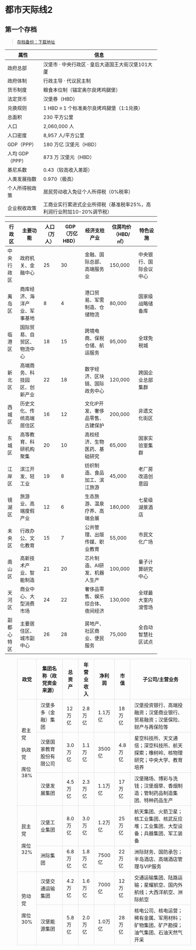 # 都市天际线2

## 第一个存档

> [存档备份：下载地址]()

| 属性                      | 信息                                      |
|---------------------------|-------------------------------------------|
| 政府总部                  | 汉堡市 · 中央行政区 · 皇后大道国王大街汉堡101大厦              |
| 政府体制                  | 行政主导 · 代议民主制                    |
| 货币制度     | 粮食本位制（锚定奥尔良烤鸡腿堡）          |
| 法定货币     | 汉堡券（HBD）                             |
| 兑换规则     | 1 HBD ≡ 1 个标准奥尔良烤鸡腿堡（1:1兑换） |
| 总面积                    | 230 平方公里                             |
| 人口                      | 2,060,000 人                             |
| 人口密度                  | 8,957 人/平方公里                        |
| GDP（PPP）                | 180 万亿 汉堡元（HBD）                   |
| 人均 GDP（PPP）           | 873 万 汉堡元（HBD）                     |
| 基尼系数                  | 0.43（较高收入差距）                     |
| 人类发展指数              | 0.970（极高）                            |
| 个人所得税政策    | 居民劳动收入免征个人所得税（0%税率）                               |
| 企业税收政策     | 工商业实行累进式企业所得税（基准税率25%，高利润行业附加10-20%调节税）|

| 行政区        | 主要功能                  | 人口（万人） | GDP（万亿 HBD） | 经济支柱产业                     | 住房均价（HBD/㎡） | 特色设施                     |
|---------------|---------------------------|--------------|------------------|----------------------------------|--------------------|------------------------------|
| 中央行政区     | 政府机关、金融中心        | 25           | 30               | 金融、国际总部、高端服务业       | 150,000           | 中央银行、国际会议中心       |
| 离岛区        | 商库经济、海洋产业、军事基地 | 8            | 4                | 港口贸易、军需制造、仓储物流     | 80,000            | 国家级战略储备库             |
| 临港区        | 国际贸易、自贸区、物流中心 | 18           | 15               | 跨境电商、保税仓储、航运服务     | 95,000            | 全球免税城                   |
| 新北区        | 高端商务、科技园区、创新产业 | 22           | 18               | 数字经济、区块链、国际政务中心   | 120,000           | 跨国企业总部集群             |
| 西城区        | 历史文化、传统高端居住区   | 16           | 12               | 文化IP开发、奢侈品零售、古建保护 | 200,000           | 非遗文化街区                 |
| 东城区        | 高等教育、科研机构聚集     | 20           | 10               | 高校经济、生物医药、基础研究     | 65,000            | 国家实验室集群               |
| 江岸区        | 滨江开发、轻工业           | 19           | 8                | 纺织制造、食品加工、滨江旅游     | 45,000            | 老厂房改造创意园             |
| 镜湖区        | 旅游业、高端度假产业       | 12           | 6                | 生态旅游、温泉疗养、高端会展     | 180,000           | 七星级湖景酒店               |
| 未央区        | 行政办公、文化教育         | 15           | 7                | 公共管理、出版传媒、职业教育     | 55,000            | 市民文化广场                 |
| 南山区        | 高新技术产业、智能制造     | 21           | 20               | 芯片制造、AI研发、机器人生产     | 100,000           | 量子计算研究中心             |
| 天河区        | 商业中心、大型消费市场     | 24           | 22               | 奢侈品零售、娱乐综合体、夜间经济 | 130,000           | 全球最大室内滑雪场           |
| 副都心特区    | 主要居住区、城市副中心     | 26           | 28               | 房地产、社区商业、便民服务       | 75,000            | 全自动智慧社区试点           |

<figure class="table" style="width:114.31%;">
      <table class="ck-table-resized">
        <colgroup>
          <col style="width:7.05%;">
            <col style="width:17.47%;">
              <col style="width:6.39%;">
                <col style="width:8.3%;">
                  <col style="width:6.46%;">
                    <col style="width:6.46%;">
                      <col style="width:47.87%;">
        </colgroup>
        <thead>
          <tr>
            <th style="border:1px solid rgb(221, 221, 221);padding:6px 13px;"><strong>政党</strong>
            </th>
            <th style="border:1px solid rgb(221, 221, 221);padding:6px 13px;"><strong>集团名称（政党资金来源）</strong>
            </th>
            <th style="border:1px solid rgb(221, 221, 221);padding:6px 13px;"><strong>总资产</strong>
            </th>
            <th style="border:1px solid rgb(221, 221, 221);padding:6px 13px;"><strong>年营业收入</strong>
            </th>
            <th style="border:1px solid rgb(221, 221, 221);padding:6px 13px;"><strong>净利润</strong>
            </th>
            <th style="border:1px solid rgb(221, 221, 221);padding:6px 13px;"><strong>市值</strong>
            </th>
            <th style="border:1px solid rgb(221, 221, 221);padding:6px 13px;"><strong>子公司/主营业务</strong>
            </th>
          </tr>
        </thead>
        <tbody>
          <tr>
            <td style="border:1px solid rgb(221, 221, 221);padding:6px 13px;" rowspan="3">
              <p>君主党</p>
              <p>执政党</p>
              <p>席位38%</p>
            </td>
            <td style="border:1px solid rgb(221, 221, 221);padding:6px 13px;">汉堡多多（金融）集团</td>
            <td style="border:1px solid rgb(221, 221, 221);padding:6px 13px;">12万亿</td>
            <td style="border:1px solid rgb(221, 221, 221);padding:6px 13px;">2.8万亿</td>
            <td style="border:1px solid rgb(221, 221, 221);padding:6px 13px;">1.1万亿</td>
            <td style="border:1px solid rgb(221, 221, 221);padding:6px 13px;">18万亿</td>
            <td style="border:1px solid rgb(221, 221, 221);padding:6px 13px;">汉堡投资银行、高端投融资；汉堡商业银行、贸易融资；汉堡保险、财产与再保险等</td>
          </tr>
          <tr>
            <td style="border:1px solid rgb(221, 221, 221);padding:6px 13px;">汉堡国家教育股份有限公司</td>
            <td style="border:1px solid rgb(221, 221, 221);padding:6px 13px;">3.0万亿</td>
            <td style="border:1px solid rgb(221, 221, 221);padding:6px 13px;">1.1万亿</td>
            <td style="border:1px solid rgb(221, 221, 221);padding:6px 13px;">3500亿</td>
            <td style="border:1px solid rgb(221, 221, 221);padding:6px 13px;">4.8万亿</td>
            <td style="border:1px solid rgb(221, 221, 221);padding:6px 13px;">星空科技所、天文通信；深空科技所、航天探索；橡树岭、核物理研究；中央大学、教育培养</td>
          </tr>
          <tr>
            <td style="border:1px solid rgb(221, 221, 221);padding:6px 13px;">汉堡发展集团</td>
            <td style="border:1px solid rgb(221, 221, 221);padding:6px 13px;">4.5万亿</td>
            <td style="border:1px solid rgb(221, 221, 221);padding:6px 13px;">2.3万亿</td>
            <td style="border:1px solid rgb(221, 221, 221);padding:6px 13px;">1.1万亿</td>
            <td style="border:1px solid rgb(221, 221, 221);padding:6px 13px;">17万亿</td>
            <td style="border:1px solid rgb(221, 221, 221);padding:6px 13px;">汉堡赌场、博彩与洗钱；汉堡烟草、香烟制造；管制药品制造集团、特种药品生产</td>
          </tr>
          <tr>
            <td style="border:1px solid rgb(221, 221, 221);padding:6px 13px;" rowspan="2">
              <p>民主党</p>
              <p>席位32%</p>
            </td>
            <td style="border:1px solid rgb(221, 221, 221);padding:6px 13px;">汉堡工业集团</td>
            <td style="border:1px solid rgb(221, 221, 221);padding:6px 13px;">8.0万亿</td>
            <td style="border:1px solid rgb(221, 221, 221);padding:6px 13px;">3.0万亿</td>
            <td style="border:1px solid rgb(221, 221, 221);padding:6px 13px;">1.2万亿</td>
            <td style="border:1px solid rgb(221, 221, 221);padding:6px 13px;">25万亿</td>
            <td style="border:1px solid rgb(221, 221, 221);padding:6px 13px;">航天集团、火箭卫星；核工业集团、核武反应堆；工业集团、大型设备；兵器集团、军工装备</td>
          </tr>
          <tr>
            <td style="border:1px solid rgb(221, 221, 221);padding:6px 13px;">洲际集团</td>
            <td style="border:1px solid rgb(221, 221, 221);padding:6px 13px;">6.8万亿</td>
            <td style="border:1px solid rgb(221, 221, 221);padding:6px 13px;">1.8万亿</td>
            <td style="border:1px solid rgb(221, 221, 221);padding:6px 13px;">7500亿</td>
            <td style="border:1px solid rgb(221, 221, 221);padding:6px 13px;">22万亿</td>
            <td style="border:1px solid rgb(221, 221, 221);padding:6px 13px;">洲际财务、国防承包；半岛酒店、高端酒店管理与VIP服务</td>
          </tr>
          <tr>
            <td style="border:1px solid rgb(221, 221, 221);padding:6px 13px;" rowspan="2">
              <p>劳动党</p>
              <p>席位30%</p>
            </td>
            <td style="border:1px solid rgb(221, 221, 221);padding:6px 13px;">汉堡交通运输集团</td>
            <td style="border:1px solid rgb(221, 221, 221);padding:6px 13px;">4.2万亿</td>
            <td style="border:1px solid rgb(221, 221, 221);padding:6px 13px;">1.6万亿</td>
            <td style="border:1px solid rgb(221, 221, 221);padding:6px 13px;">7000亿</td>
            <td style="border:1px solid rgb(221, 221, 221);padding:6px 13px;">12万亿</td>
            <td style="border:1px solid rgb(221, 221, 221);padding:6px 13px;">交通运输集团、陆路运输；星耀航空、国内外航线；大西洋航空、洲际航空</td>
          </tr>
          <tr>
            <td style="border:1px solid rgb(221, 221, 221);padding:6px 13px;">汉堡能源集团</td>
            <td style="border:1px solid rgb(221, 221, 221);padding:6px 13px;">5.8万亿</td>
            <td style="border:1px solid rgb(221, 221, 221);padding:6px 13px;">2.0万亿</td>
            <td style="border:1px solid rgb(221, 221, 221);padding:6px 13px;">1.0万亿</td>
            <td style="border:1px solid rgb(221, 221, 221);padding:6px 13px;">28万亿</td>
            <td style="border:1px solid rgb(221, 221, 221);padding:6px 13px;">核电公司、核电运营；稀有金属、军用材料；矿物集团、矿产勘探；油气集团、石油天然气开采</td>
          </tr>
        </tbody>
      </table>
    </figure>
